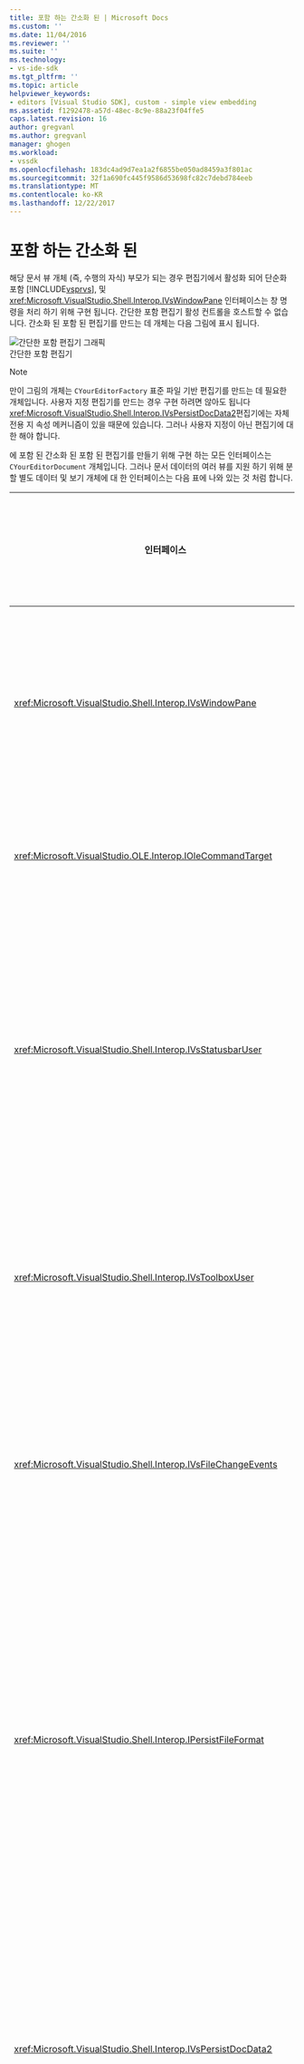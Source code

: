 ```yaml
---
title: 포함 하는 간소화 된 | Microsoft Docs
ms.custom: ''
ms.date: 11/04/2016
ms.reviewer: ''
ms.suite: ''
ms.technology:
- vs-ide-sdk
ms.tgt_pltfrm: ''
ms.topic: article
helpviewer_keywords:
- editors [Visual Studio SDK], custom - simple view embedding
ms.assetid: f1292478-a57d-48ec-8c9e-88a23f04ffe5
caps.latest.revision: 16
author: gregvanl
ms.author: gregvanl
manager: ghogen
ms.workload:
- vssdk
ms.openlocfilehash: 183dc4ad9d7ea1a2f6855be050ad8459a3f801ac
ms.sourcegitcommit: 32f1a690fc445f9586d53698fc82c7debd784eeb
ms.translationtype: MT
ms.contentlocale: ko-KR
ms.lasthandoff: 12/22/2017
---
```

# <a name="simplified-embedding"></a>포함 하는 간소화 된
해당 문서 뷰 개체 (즉, 수행의 자식) 부모가 되는 경우 편집기에서 활성화 되어 단순화 포함 [!INCLUDE[vsprvs](../code-quality/includes/vsprvs_md.md)], 및 <xref:Microsoft.VisualStudio.Shell.Interop.IVsWindowPane> 인터페이스는 창 명령을 처리 하기 위해 구현 됩니다. 간단한 포함 편집기 활성 컨트롤을 호스트할 수 없습니다. 간소화 된 포함 된 편집기를 만드는 데 개체는 다음 그림에 표시 됩니다.  
  
 ![간단한 포함 편집기 그래픽](../extensibility/media/vssimplifiedembeddingeditor.gif "vsSimplifiedEmbeddingEditor")  
간단한 포함 편집기  
  
> [!NOTE]
>  만이 그림의 개체는 `CYourEditorFactory` 표준 파일 기반 편집기를 만드는 데 필요한 개체입니다. 사용자 지정 편집기를 만드는 경우 구현 하려면 않아도 됩니다 <xref:Microsoft.VisualStudio.Shell.Interop.IVsPersistDocData2>편집기에는 자체 전용 지 속성 메커니즘이 있을 때문에 있습니다. 그러나 사용자 지정이 아닌 편집기에 대 한 해야 합니다.  
  
 에 포함 된 간소화 된 포함 된 편집기를 만들기 위해 구현 하는 모든 인터페이스는 `CYourEditorDocument` 개체입니다. 그러나 문서 데이터의 여러 뷰를 지원 하기 위해 분할 별도 데이터 및 보기 개체에 대 한 인터페이스는 다음 표에 나와 있는 것 처럼 합니다.  
  
|인터페이스|인터페이스의 위치|사용|  
|---------------|---------------------------|---------|  
|<xref:Microsoft.VisualStudio.Shell.Interop.IVsWindowPane>|보기|부모 창에 대 한 연결을 제공합니다.|  
|<xref:Microsoft.VisualStudio.OLE.Interop.IOleCommandTarget>|보기|명령을 처리 합니다.|  
|<xref:Microsoft.VisualStudio.Shell.Interop.IVsStatusbarUser>|보기|상태 표시줄 업데이트를 사용하도록 설정합니다.|  
|<xref:Microsoft.VisualStudio.Shell.Interop.IVsToolboxUser>|보기|수 있도록 **도구 상자** 항목입니다.|  
|<xref:Microsoft.VisualStudio.Shell.Interop.IVsFileChangeEvents>|데이터|파일이 변경 될 때 알림을 보냅니다.|  
|<xref:Microsoft.VisualStudio.Shell.Interop.IPersistFileFormat>|데이터|파일 형식에 대 한 이름으로 저장 기능을 사용 하도록 설정 합니다.|  
|<xref:Microsoft.VisualStudio.Shell.Interop.IVsPersistDocData2>|데이터|문서에 대해 지속성을 사용하도록 설정합니다.|  
|<xref:Microsoft.VisualStudio.Shell.Interop.IVsDocDataFileChangeControl>|데이터|다시 로드 트리거 등의 파일 변경 이벤트의 제거를 허용합니다.|